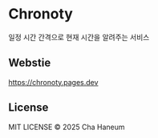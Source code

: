 # Chronoty
일정 시간 간격으로 현재 시간을 알려주는 서비스

## Webstie
https://chronoty.pages.dev

## License
MIT LICENSE &copy; 2025 Cha Haneum